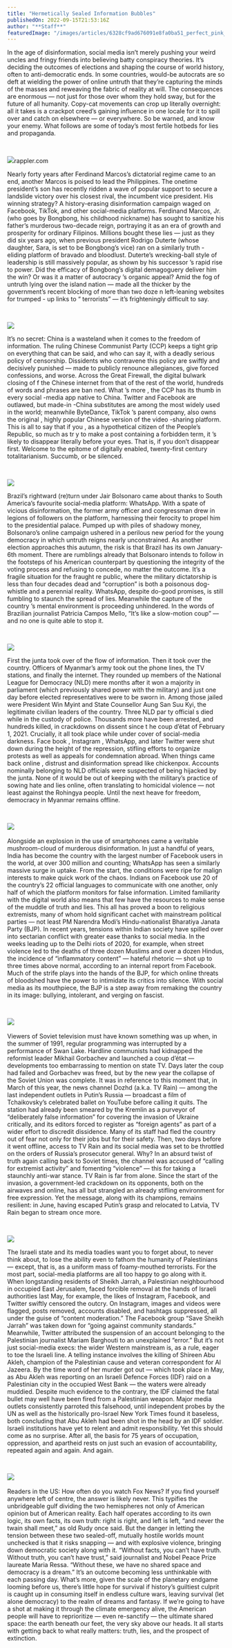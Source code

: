 ```yaml
---
title: "Hermetically Sealed Information Bubbles"
publishedOn: 2022-09-15T21:53:16Z
author: "**Staff**"
featuredImage: "/images/articles/6328cf9ad676091e8fa0ba51_perfect_pink_bubble_600.gif"
---
```

In the age of disinformation, social media isn’t merely pushing your weird uncles and fringy friends into believing batty conspiracy theories. It’s deciding the outcomes of elections and shaping the course of world history, often to anti-democratic ends. In some countries, would-be autocrats are so deft at wielding the power of online untruth that they’re capturing the minds of the masses and reweaving the fabric of reality at will. The consequences are enormous — not just for those over whom they hold sway, but for the future of all humanity. Copy-cat movements can crop up literally overnight: all it takes is a crackpot creed’s gaining influence in one locale for it to spill over and catch on elsewhere — or everywhere. So be warned, and know your enemy. What follows are some of today’s most fertile hotbeds for lies and propaganda.

‍

![](/images/articles/6328d02122a37cfbdad29391_rappler_philippines_president_450.jpg)rappler.com

Nearly forty years after Ferdinand Marcos’s dictatorial regime came to an end, another Marcos is poised to lead the Philippines. The onetime president’s son has recently ridden a wave of popular support to secure a landslide victory over his closest rival, the incumbent vice president. His winning strategy? A history-erasing disinformation campaign waged on Facebook, TikTok, and other social-media platforms. Ferdinand Marcos, Jr. (who goes by Bongbong, his childhood nickname) has sought to sanitize his father’s murderous two-decade reign, portraying it as an era of growth and prosperity for ordinary Filipinos. Millions bought these lies — just as they did six years ago, when previous president Rodrigo Duterte (whose daughter, Sara, is set to be Bongbong’s vice) ran on a similarly truth - eliding platform of bravado and bloodlust. Duterte’s wrecking-ball style of leadership is still massively popular, as shown by his successor ’s rapid rise to power. Did the efficacy of Bongbong’s digital demagoguery deliver him the win? Or was it a matter of autocracy ’s organic appeal? Amid the fog of untruth lying over the island nation — made all the thicker by the government’s recent blocking of more than two doze n left-leaning websites for trumped - up links to “ terrorists” — it’s frighteningly difficult to say. 

‍

![](/images/articles/6328d0955698525e704229c5_president_china_tiktok_450.jpg)

It’s no secret: China is a wasteland when it comes to the freedom of information. The ruling Chinese Communist Party (CCP) keeps a tight grip on everything that can be said, and who can say it, with a deadly serious policy of censorship. Dissidents who contravene this policy are swiftly and decisively punished — made to publicly renounce allegiances, give forced confessions, and worse. Across the Great Firewall, the digital bulwark closing of f the Chinese internet from that of the rest of the world, hundreds of words and phrases are ban ned. What ’s more , the CCP has its thumb in every social -media app native to China. Twitter and Facebook are outlawed, but made-in -China substitutes are among the most widely used in the world; meanwhile ByteDance, TikTok ’s parent company, also owns the original , highly popular Chinese version of the video -sharing platform. This is all to say that if you , as a hypothetical citizen of the People’s Republic, so much as tr y to make a post containing a forbidden term, it ’s likely to disappear literally before your eyes. That is, if you don’t disappear first. Welcome to the epitome of digitally enabled, twenty-first century totalitarianism. Succumb, or be silenced. 

‍

![](/images/articles/6328d0f1d0e8a87b93d694cb_bolsonaro_whatsapp_450.jpg)

Brazil’s rightward (re)turn under Jair Bolsonaro came about thanks to South America’s favourite social-media platform: WhatsApp. With a spate of vicious disinformation, the former army officer and congressman drew in legions of followers on the platform, harnessing their ferocity to propel him to the presidential palace. Pumped up with piles of shadowy money, Bolsonaro’s online campaign ushered in a perilous new period for the young democracy in which untruth reigns nearly unconstrained. As another election approaches this autumn, the risk is that Brazil has its own January-6th moment. There are rumblings already that Bolsonaro intends to follow in the footsteps of his American counterpart by questioning the integrity of the voting process and refusing to concede, no matter the outcome. It’s a fragile situation for the fraught re public, where the military dictatorship is less than four decades dead and “corruption” is both a poisonous dog-whistle and a perennial reality. WhatsApp, despite do-good promises, is still fumbling to staunch the spread of lies. Meanwhile the capture of the country ’s mental environment is proceeding unhindered. In the words of Brazilian journalist Patricia Campos Mello, “It’s like a slow-motion coup” — and no one is quite able to stop it. 

‍

![](/images/articles/6328d143d0dc17654bb47b36_Myanmar_president_450.jpg)

First the junta took over of the flow of information. Then it took over the country. Officers of Myanmar’s army took out the phone lines, the TV stations, and finally the internet. They rounded up members of the National League for Democracy (NLD) mere months after it won a majority in parliament (which previously shared power with the military) and just one day before elected representatives were to be sworn in. Among those jailed were President Win Myint and State Counsellor Aung San Suu Kyi, the legitimate civilian leaders of the country. Three NLD par ty official s died while in the custody of police. Thousands more have been arrested, and hundreds killed, in crackdowns on dissent since t he coup d’état of February 1, 2021. Crucially, it all took place while under cover of social-media darkness. Face book , Instagram , WhatsApp, and later Twitter were shut down during the height of the repression, stifling efforts to organize protests as well as appeals for condemnation abroad. When things came back online , distrust and disinformation spread like chickenpox. Accounts nominally belonging to NLD officials were suspected of being hijacked by the junta. None of it would be out of keeping with the military’s practice of sowing hate and lies online, often translating to homicidal violence — not least against the Rohingya people. Until the next heave for freedom, democracy in Myanmar remains offline. 

‍

![](/images/articles/6328d1ac7095104058f8c15e_india_facebook_450.jpg)‍

Alongside an explosion in the use of smartphones came a veritable mushroom-cloud of murderous disinformation. In just a handful of years, India has become the country with the largest number of Facebook users in the world, at over 300 million and counting; WhatsApp has seen a similarly massive surge in uptake. From the start, the conditions were ripe for malign interests to make quick work of the chaos. Indians on Facebook use 20 of the country’s 22 official languages to communicate with one another, only half of which the platform monitors for false information. Limited familiarity with the digital world also means that few have the resources to make sense of the muddle of truth and lies. This all has proved a boon to religious extremists, many of whom hold significant cachet with mainstream political parties — not least PM Narendra Modi’s Hindu-nationalist Bharatiya Janata Party (BJP). In recent years, tensions within Indian society have spilled over into sectarian conflict with greater ease thanks to social media. In the weeks leading up to the Delhi riots of 2020, for example, when street violence led to the deaths of three dozen Muslims and over a dozen Hindus, the incidence of “inflammatory content” — hateful rhetoric — shot up to three times above normal, according to an internal report from Facebook. Much of the strife plays into the hands of the BJP, for which online threats of bloodshed have the power to intimidate its critics into silence. With social media as its mouthpiece, the BJP is a step away from remaking the country in its image: bullying, intolerant, and verging on fascist.

‍

![](/images/articles/6328d1f1896fe67fe7bbfbb7_russia_putin_450.jpg)‍

Viewers of Soviet television must have known something was up when, in the summer of 1991, regular programming was interrupted by a performance of Swan Lake. Hardline communists had kidnapped the reformist leader Mikhail Gorbachev and launched a coup d’état — developments too embarrassing to mention on state TV. Days later the coup had failed and Gorbachev was freed, but by the new year the collapse of the Soviet Union was complete. It was in reference to this moment that, in March of this year, the news channel Dozhd (a.k.a. TV Rain) — among the last independent outlets in Putin’s Russia — broadcast a film of Tchaikovsky’s celebrated ballet on YouTube before calling it quits. The station had already been smeared by the Kremlin as a purveyor of “deliberately false information” for covering the invasion of Ukraine critically, and its editors forced to register as “foreign agents” as part of a wider effort to discredit dissidence. Many of its staff had fled the country out of fear not only for their jobs but for their safety. Then, two days before it went offline, access to TV Rain and its social media was set to be throttled on the orders of Russia’s prosecutor general. Why? In an absurd twist of truth again calling back to Soviet times, the channel was accused of “calling for extremist activity” and fomenting “violence” — this for taking a staunchly anti-war stance. TV Rain is far from alone. Since the start of the invasion, a government-led crackdown on its opponents, both on the airwaves and online, has all but strangled an already stifling environment for free expression. Yet the message, along with its champions, remains resilient: in June, having escaped Putin’s grasp and relocated to Latvia, TV Rain began to stream once more. 

‍

![](/images/articles/6328d2491553b7009ef9713e_israel_palestine_450.jpg)

The Israeli state and its media toadies want you to forget about, to never think about, to lose the ability even to fathom the humanity of Palestinians — except, that is, as a uniform mass of foamy-mouthed terrorists. For the most part, social-media platforms are all too happy to go along with it. When longstanding residents of Sheikh Jarrah, a Palestinian neighbourhood in occupied East Jerusalem, faced forcible removal at the hands of Israeli authorities last May, for example, the likes of Instagram, Facebook, and Twitter swiftly censored the outcry. On Instagram, images and videos were flagged, posts removed, accounts disabled, and hashtags suppressed, all under the guise of “content moderation.” The Facebook group “Save Sheikh Jarrah” was taken down for “going against community standards.” Meanwhile, Twitter attributed the suspension of an account belonging to the Palestinian journalist Mariam Barghouti to an unexplained “error.” But it’s not just social-media execs: the wider Western mainstream is, as a rule, eager to toe the Israeli line. A telling instance involves the killing of Shireen Abu Akleh, champion of the Palestinian cause and veteran correspondent for Al Jazeera. By the time word of her murder got out — which took place in May, as Abu Akleh was reporting on an Israeli Defence Forces (IDF) raid on a Palestinian city in the occupied West Bank — the waters were already muddied. Despite much evidence to the contrary, the IDF claimed the fatal bullet may well have been fired from a Palestinian weapon. Major media outlets consistently parroted this falsehood, until independent probes by the UN as well as the historically pro-Israel New York Times found it baseless, both concluding that Abu Akleh had been shot in the head by an IDF soldier. Israeli institutions have yet to relent and admit responsibility. Yet this should come as no surprise. After all, the basis for 75 years of occupation, oppression, and apartheid rests on just such an evasion of accountability, repeated again and again. And again. 

‍

![](/images/articles/6328d396b225554b54d9bb39_usa_fox_news_450.jpg)‍

Readers in the US: How often do you watch Fox News? If you find yourself anywhere left of centre, the answer is likely never. This typifies the unbridgeable gulf dividing the two hemispheres not only of American opinion but of American reality. Each half operates according to its own logic, its own facts, its own truth: right is right, and left is left, “and never the twain shall meet,” as old Rudy once said. But the danger in letting the tension between these two sealed-off, mutually hostile worlds mount unchecked is that it risks snapping — and with explosive violence, bringing down democratic society along with it. “Without facts, you can’t have truth. Without truth, you can’t have trust,” said journalist and Nobel Peace Prize laureate Maria Ressa. “Without these, we have no shared space and democracy is a dream.” It’s an outcome becoming less unthinkable with each passing day. What’s more, given the scale of the planetary endgame looming before us, there’s little hope for survival if history’s guiltiest culprit is caught up in consuming itself in endless culture wars, leaving survival (let alone democracy) to the realm of dreams and fantasy. If we’re going to have a shot at making it through the climate emergency alive, the American people will have to reprioritize — even re-sanctify — the ultimate shared space: the earth beneath our feet, the very sky above our heads. It all starts with getting back to what really matters: truth, lies, and the prospect of extinction.